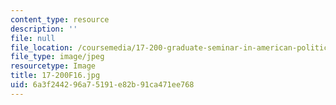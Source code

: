 ```yaml
---
content_type: resource
description: ''
file: null
file_location: /coursemedia/17-200-graduate-seminar-in-american-politics-i-political-behavior-fall-2016/6a3f244296a75191e82b91ca471ee768_17-200F16.jpg
file_type: image/jpeg
resourcetype: Image
title: 17-200F16.jpg
uid: 6a3f2442-96a7-5191-e82b-91ca471ee768
---
```

